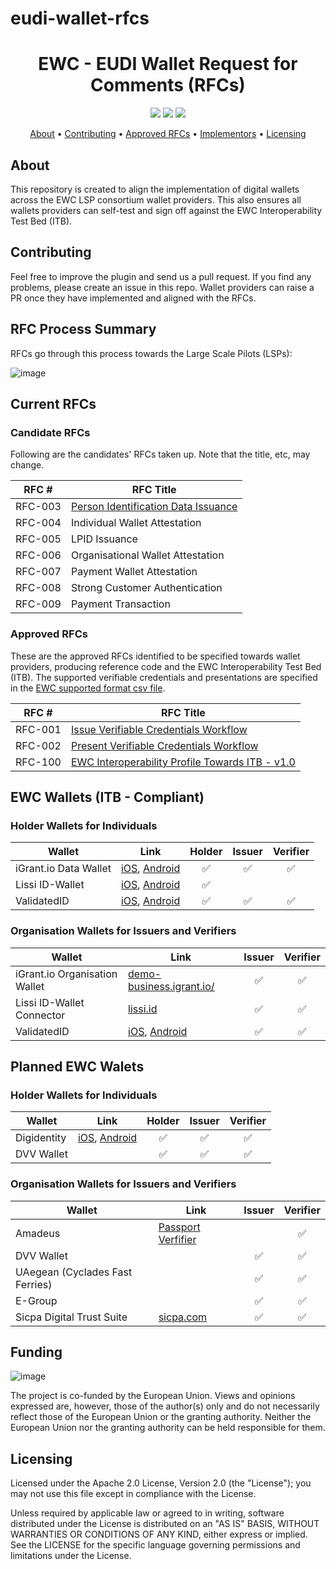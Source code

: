 # eudi-wallet-rfcs

<h1 align="center">
    EWC - EUDI Wallet Request for Comments (RFCs) 
</h1>

<p align="center">
    <a href="/../../commits/" title="Last Commit"><img src="https://img.shields.io/github/last-commit/EWC-consortium/eudi-wallet-rfcs?style=flat"></a>
    <a href="/../../issues" title="Open Issues"><img src="https://img.shields.io/github/issues/EWC-consortium/eudi-wallet-rfcs?style=flat"></a>
    <a href="./LICENSE" title="License"><img src="https://img.shields.io/badge/License-Apache%202.0-yellowgreen?style=flat"></a>
</p>

<p align="center">
  <a href="#about">About</a> •
  <a href="#contributing">Contributing</a> •
  <a href="#approved-rfcs">Approved RFCs</a> •
  <a href="#implementors">Implementors</a> •
  <a href="#licensing">Licensing</a>
</p>

## About

This repository is created to align the implementation of digital wallets across the EWC LSP consortium wallet providers. This also ensures all wallets providers can self-test and sign off against the EWC Interoperability Test Bed (ITB). 

## Contributing

Feel free to improve the plugin and send us a pull request. If you find any problems, please create an issue in this repo. Wallet providers can raise a PR once they have implemented and aligned with the RFCs. 

## RFC Process Summary

RFCs go through this process towards the Large Scale Pilots (LSPs):

![image](https://github.com/EWC-consortium/eudi-wallet-rfcs/assets/455274/2113d6b6-1398-4004-8054-2a91551ef437)

## Current RFCs

### Candidate RFCs

Following are the candidates' RFCs taken up. Note that the title, etc, may change.

| **RFC #** | **RFC Title**                                                                          |
| --------- | -------------------------------------------------------------------------------------- |
| RFC-003   | [Person Identification Data  Issuance](ewc-rfc003-issue-person-identification-data.md) |
| RFC-004   | Individual Wallet Attestation                                                          |
| RFC-005   | LPID Issuance                                                                          |
| RFC-006   | Organisational Wallet Attestation                                                      |
| RFC-007   | Payment Wallet Attestation                                                             |
| RFC-008   | Strong Customer Authentication                                                         |
| RFC-009   | Payment Transaction                                                                    |

### Approved RFCs

These are the approved RFCs identified to be specified towards wallet providers, producing reference code and the EWC Interoperability Test Bed (ITB). The supported verifiable credentials and presentations are specified in the [EWC supported format csv file](https://github.com/EWC-consortium/eudi-wallet-rfcs/blob/main/ewc-supported-formats.csv).

| **RFC #** | **RFC Title**                                                                                                                                                           |
| --------- | ----------------------------------------------------------------------------------------------------------------------------------------------------------------------- |
| RFC-001   | [Issue Verifiable Credentials Workflow](https://github.com/EWC-consortium/eudi-wallet-rfcs/blob/main/ewc-rfc001-issue-verifiable-credential.md)                         |
| RFC-002   | [Present Verifiable Credentials Workflow](https://github.com/EWC-consortium/eudi-wallet-rfcs/blob/main/ewc-rfc002-present-verifiable-credentials.md)                    |
| RFC-100   | [EWC Interoperability Profile Towards ITB - v1.0](https://github.com/EWC-consortium/eudi-wallet-rfcs/blob/main/ewc-rfc100-interoperability-profile-towards-itb-v1.0.md) |


## EWC Wallets (ITB - Compliant)

### Holder Wallets for Individuals

| Wallet                | Link                                                                                                                                         | Holder | Issuer | Verifier |
| --------------------- | -------------------------------------------------------------------------------------------------------------------------------------------- | :----: | :----: | :------: |
| iGrant.io Data Wallet | [iOS](https://apple.co/2Mz9nJp), [Android](https://play.google.com/store/apps/details?id=io.igrant.mobileagent)                              |   ✅    |   ✅    |    ✅     |
| Lissi ID-Wallet       | [iOS](https://testflight.apple.com/join/9AWbZISv), [Android](https://play.google.com/store/apps/details?id=io.lissi.mobile.android.beta)     |   ✅    |        |          |
| ValidatedID           | [iOS](https://apps.apple.com/us/app/vidwallet/id1554340592), [Android](https://play.google.com/store/apps/details?id=com.validatedid.wallet) |   ✅    |   ✅    |    ✅     |

### Organisation Wallets for Issuers and Verifiers

| Wallet                        | Link                                                                                                                                         | Issuer | Verifier |
| ----------------------------- | -------------------------------------------------------------------------------------------------------------------------------------------- | :----: | :------: |
| iGrant.io Organisation Wallet | [demo-business.igrant.io/](https://demo-business.igrant.io/)                                                                                 |   ✅    |    ✅     |
| Lissi ID-Wallet Connector     | [lissi.id](https://lissi.id)                                                                                                                 |   ✅    |    ✅     |
| ValidatedID                   | [iOS](https://apps.apple.com/us/app/vidwallet/id1554340592), [Android](https://play.google.com/store/apps/details?id=com.validatedid.wallet) |   ✅    |    ✅     | ✅ |

## Planned EWC Walets

### Holder Wallets for Individuals

| Wallet      | Link                                                                                                                    | Holder | Issuer | Verifier |
| ----------- | ----------------------------------------------------------------------------------------------------------------------- | :----: | :----: | :------: |
| Digidentity | [iOS](https://apps.apple.com/app/id916749732), [Android](https://play.google.com/store/apps/details?id=com.digidentity) |   ✅    |   ✅    |    ✅     |
| DVV Wallet  |                                                                                                                         |   ✅    |   ✅    |    ✅     |


### Organisation Wallets for Issuers and Verifiers

| Wallet                          | Link                                                                    | Issuer | Verifier |
| ------------------------------- | ----------------------------------------------------------------------- | :----: | :------: |
| Amadeus                         | [Passport Verfifier](https://tid-wallet-dev.azurewebsites.net/passport) |        |    ✅     |
| DVV Wallet                      |                                                                         |   ✅    |    ✅     |
| UAegean (Cyclades Fast Ferries) |                                                                         |   ✅    |    ✅     |
| E-Group                         |                                                                         |   ✅    |    ✅     |
| Sicpa Digital Trust Suite       | [sicpa.com](https://docs.dip.sicpa.com/)                                |   ✅    |    ✅     |


## Funding

![image](https://github.com/EWC-consortium/ewc-wiki/assets/455274/1ac9b4e3-06b9-4c3c-a2af-ec5fbf584517)

The project is co-funded by the European Union. Views and opinions expressed are, however, those of the author(s) only and do not necessarily reflect those of the European Union or the granting authority. Neither the European Union nor the granting authority can be held responsible for them.

## Licensing

Licensed under the Apache 2.0 License, Version 2.0 (the "License"); you may not use this file except in compliance with the License.

Unless required by applicable law or agreed to in writing, software distributed under the License is distributed on an "AS IS" BASIS, WITHOUT WARRANTIES OR CONDITIONS OF ANY KIND, either express or implied. See the LICENSE for the specific language governing permissions and limitations under the License.
